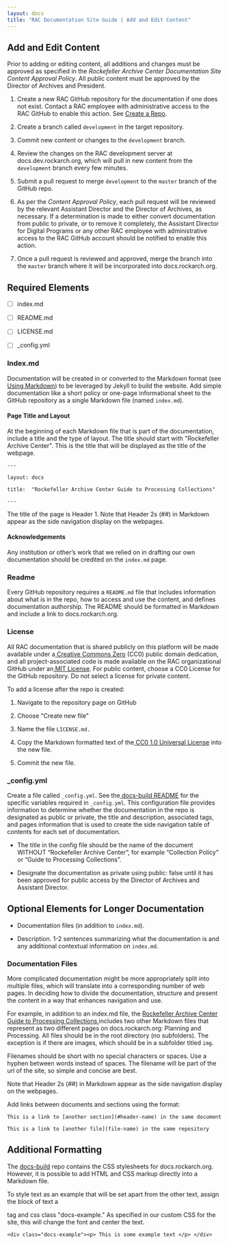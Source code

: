 ```yaml
---
layout: docs
title: "RAC Documentation Site Guide | Add and Edit Content"
---
```


## Add and Edit Content

Prior to adding or editing content, all additions and changes must be approved as specified in the *Rockefeller Archive Center Documentation Site Content Approval Policy*. All public content must be approved by the Director of Archives and President.

1. Create a new RAC GitHub repository for the documentation if one does not exist. Contact a RAC employee with administrative access to the RAC GitHub to enable this action. See [Create a Repo](using-github#create-a-repo).

2. Create a branch called `development` in the target repository.

3. Commit new content or changes to the `development` branch.

4. Review the changes on the RAC development server at docs.dev.rockarch.org, which will pull in new content from the `development` branch every few minutes.

5. Submit a pull request to merge `development` to the `master` branch of the GitHub repo.

6. As per the *Content Approval Policy*, each pull request will be reviewed by the relevant Assistant Director and the Director of Archives, as necessary. If a determination is made to either convert documentation from public to private, or to remove it completely, the Assistant Director for Digital Programs or any other RAC employee with administrative access to the RAC GitHub account should be notified to enable this action.

7. Once a pull request is reviewed and approved, merge the branch into the `master` branch where it will be incorporated into docs.rockarch.org.

## Required Elements

* [ ] index.md

* [ ] README.md

* [ ] LICENSE.md

* [ ] \_config.yml

### Index.md

Documentation will be created in or converted to the Markdown format (see [Using Markdown](using-markdown)) to be leveraged by Jekyll to build the website. Add simple documentation like a short policy or one-page informational sheet to the GitHub repository as a single Markdown file (named `index.md`).

#### Page Title and Layout

At the beginning of each Markdown file that is part of the documentation, include a title and the type of layout. The title should start with "Rockefeller Archive Center". This is the title that will be displayed as the title of the webpage.


`---`

`layout: docs`

`title:  "Rockefeller Archive Center Guide to Processing Collections"`

`---`

The title of the page is Header 1. Note that Header 2s (##) in Markdown appear as the side navigation display on the webpages.

#### Acknowledgements

Any institution or other’s work that we relied on in drafting our own documentation should be credited on the `index.md` page.

### Readme

Every GitHub repository requires a `README.md` file that includes information about what is in the repo, how to access and use the content, and defines documentation authorship. The README should be formatted in Markdown and include a link to docs.rockarch.org.

### License

All RAC documentation that is shared publicly on this platform will be made available under a[ Creative Commons Zero](https://creativecommons.org/publicdomain/zero/1.0/) (CC0) public domain dedication, and all project-associated code is made available on the RAC organizational GitHub under an[ MIT License](https://opensource.org/licenses/MIT). For public content, choose a CC0 License for the GitHub repository. Do not select a license for private content.


To add a license after the repo is created:

1. Navigate to the repository page on GitHub

2. Choose "Create new file"

3. Name the file `LICENSE.md.`

4. Copy the Markdown formatted text of the[ CC0 1.0 Universal License](https://github.com/idleberg/Creative-Commons-Markdown/edit/master/4.0/zero.markdown) into the new file.

5. Commit the new file.

###  \_config.yml

Create a file called `_config.yml`. See the[ docs-build README](https://github.com/RockefellerArchiveCenter/docs-build/blob/master/README.md#repository-configuration) for the specific variables required in `_config.yml`. This configuration file provides information to determine whether the documentation in the repo is designated as public or private, the title and description, associated tags, and pages information that is used to create the side navigation table of contents for each set of documentation. 

* The title in the config file should be the name of the document WITHOUT “Rockefeller Archive Center”, for example “Collection Policy” or “Guide to Processing Collections”.

* Designate the documentation as private using public: false until it has been approved for public access by the Director of Archives and Assistant Director.

## Optional Elements for Longer Documentation

* Documentation files (in addition to `index.md`).

* Description. 1-2 sentences summarizing what the documentation is and any additional contextual information on `index.md`.

### Documentation Files

More complicated documentation might be more appropriately split into multiple files, which will translate into a corresponding number of web pages. In deciding how to divide the documentation, structure and present the content in a way that enhances navigation and use.

For example, in addition to an index.md file, the [Rockefeller Archive Center Guide to Processing Collections ](http://docs.rockarch.org/processing_manual/) includes two other Markdown files that represent as two different pages on docs.rockarch.org: Planning and Processing. All files should be in the root directory (no subfolders). The exception is if there are images, which should be in a subfolder titled `img`.

Filenames should be short with no special characters or spaces. Use a hyphen between words instead of spaces. The filename will be part of the url of the site, so simple and concise are best.

Note that Header 2s (##) in Markdown appear as the side navigation display on the webpages.

Add links between documents and sections using the format:

`This is a link to [another section](#header-name) in the same document`

`This is a link to [another file](file-name) in the same repository`

## Additional Formatting

The [docs-build](https://github.com/RockefellerArchiveCenter/docs-build) repo contains the CSS stylesheets for docs.rockarch.org. However, it is possible to add HTML and CSS markup directly into a Markdown file.

To style text as an example that will be set apart from the other text, assign the block of text a <div> tag and css class "docs-example." As specified in our custom CSS for the site, this will change the font and center the text.

`<div class="docs-example"><p> This is some example text </p> </div>`
